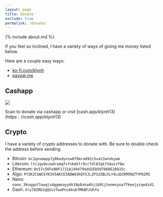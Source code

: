 ```yaml
---
layout: page
title: Donate
exclude: true
permalink: /donate/
---
```


{% include about.md %}

If you feel so inclined, I have a variety of ways of giving me money listed below.

Here are a couple easy ways:
- [ko-fi.com/klynh](https://ko-fi.com/klynh)
- [paypal.me](https://paypal.me/fantasycubing?locale.x=en_US)

## Cashapp

<img src="https://cash.app/qr/$kleb13?size=150&amp;margin=10" class="cashapp-img">

Scan to donate via cashapp or visit [cash.app/$klynh13](https://cash.app/$klynh13)

## Crypto

I have a variety of crypto addresses to donate with.
Be sure to double check the address before sending.

- Bitcoin: `bc1qnvmwpp7y8kedyncw6f9mra892c5vat2wnnkywm`
- Litecoin: `ltc1qv0vzwdradqfsfvkm5lr9cr7dl63qk734azzf8w`
- Ethereum: `0x57c56Fe80F1721A1494794dd2Eb507660E28815c`
- Algo: `PYZK2CGWCEYK3V5AKCE5ADWA3KQTXJLZP32ZBLVLY4LGD2RM5NZTYPKZMI`
- Nano: `nano_36uqgut7owqjs4ggmeayykh18p8xka4hjib91jteomxyna7fkeejyiqedid1`
- Dash: `Xry782MU2qQSszTwaPncAhuEfMkBFzUhfo`
